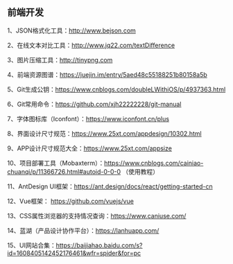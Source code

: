 ## 前端开发

1、JSON格式化工具：http://www.bejson.com

2、在线文本对比工具：http://www.jq22.com/textDifference

3、图片压缩工具：http://tinypng.com

4、前端资源图谱：https://juejin.im/entry/5aed48c55188251b80158a5b

5、Git生成公钥：https://www.cnblogs.com/doubleLWithiOS/p/4937363.html

6、Git常用命令：https://github.com/xjh22222228/git-manual

7、字体图标库（Iconfont）：https://www.iconfont.cn/plus

8、界面设计尺寸规范：https://www.25xt.com/appdesign/10302.html

9、APP设计尺寸规范大全：https://www.25xt.com/appsize

10、项目部署工具（Mobaxterm）：https://www.cnblogs.com/cainiao-chuanqi/p/11366726.html#autoid-0-0-0 （使用教程）

11、AntDesign UI框架：https://ant.design/docs/react/getting-started-cn

12、Vue框架： https://github.com/vuejs/vue

13、CSS属性浏览器的支持情况查询：https://www.caniuse.com/

14、蓝湖（产品设计协作平台）：https://lanhuapp.com/

15、UI网站合集：https://baijiahao.baidu.com/s?id=1608405142452176461&wfr=spider&for=pc
